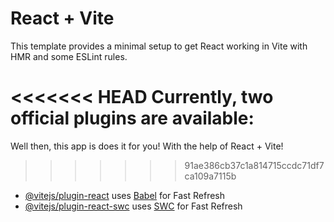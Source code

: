 # React + Vite

This template provides a minimal setup to get React working in Vite with HMR and some ESLint rules.

<<<<<<< HEAD
Currently, two official plugins are available:
=======
Well then, this app is does it for you! With the help of React + Vite!
>>>>>>> 91ae386cb37c1a814715ccdc71df7ca109a7115b

- [@vitejs/plugin-react](https://github.com/vitejs/vite-plugin-react/blob/main/packages/plugin-react/README.md) uses [Babel](https://babeljs.io/) for Fast Refresh
- [@vitejs/plugin-react-swc](https://github.com/vitejs/vite-plugin-react-swc) uses [SWC](https://swc.rs/) for Fast Refresh
